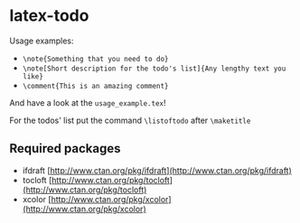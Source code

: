 # latex-todo

Usage examples:
- `\note{Something that you need to do}`
- `\note[Short description for the todo's list]{Any lengthy text you like}`
- `\comment{This is an amazing comment}`

And have a look at the `usage_example.tex`!


For the todos' list put the command `\listoftodo` after `\maketitle`


## Required packages

- ifdraft [http://www.ctan.org/pkg/ifdraft](http://www.ctan.org/pkg/ifdraft)
- tocloft [http://www.ctan.org/pkg/tocloft](http://www.ctan.org/pkg/tocloft)
- xcolor  [http://www.ctan.org/pkg/xcolor](http://www.ctan.org/pkg/xcolor)

